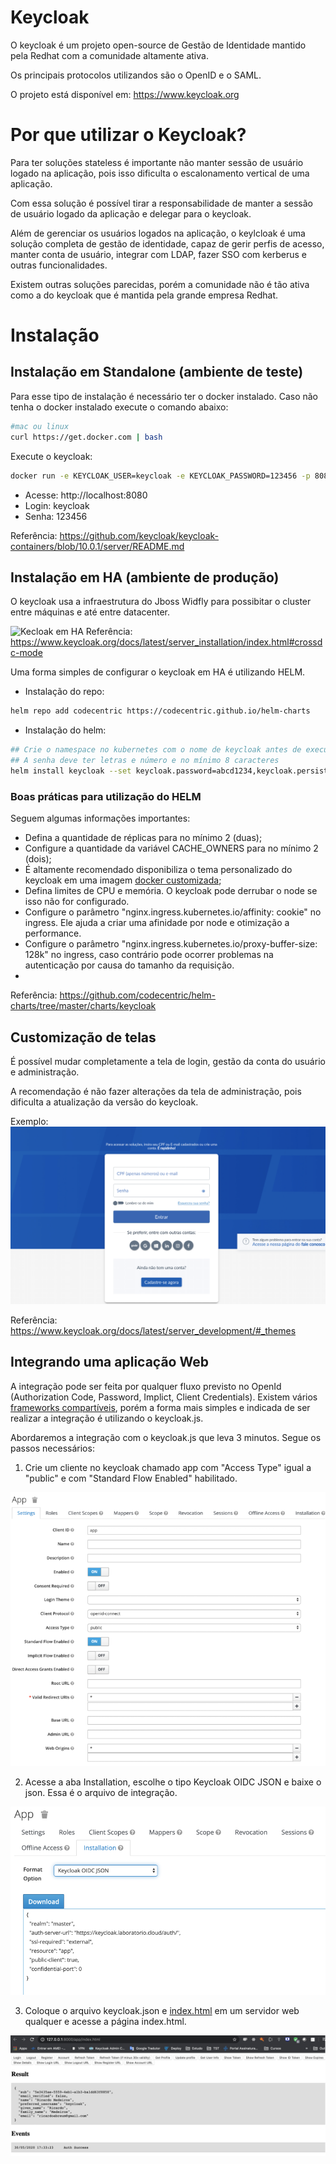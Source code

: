 # Keycloak

O keycloak é um projeto open-source de Gestão de Identidade mantido pela Redhat com a comunidade altamente ativa. 

Os principais protocolos utilizandos são o OpenID e o SAML. 

O projeto está disponível em: https://www.keycloak.org

# Por que utilizar o Keycloak?

Para ter soluções stateless é importante não manter sessão de usuário logado na aplicação, pois isso dificulta o escalonamento vertical de uma aplicação. 

Com essa solução é possível tirar a responsabilidade de manter a sessão de usuário logado da aplicação e delegar para o keycloak. 

Além de gerenciar os usuários logados na aplicação, o keylcloak é uma solução completa de gestão de identidade, capaz de gerir perfis de acesso, manter conta de usuário, integrar com LDAP, fazer SSO com kerberus e outras funcionalidades. 

Existem outras soluções parecidas, porém a comunidade não é tão ativa como a do keycloak que é mantida pela grande empresa Redhat.


# Instalação

## Instalação em Standalone (ambiente de teste)

Para esse tipo de instalação é necessário ter o docker instalado. Caso não tenha o docker instalado execute o comando abaixo:


```bash
#mac ou linux
curl https://get.docker.com | bash
```

Execute o keycloak:

```bash
docker run -e KEYCLOAK_USER=keycloak -e KEYCLOAK_PASSWORD=123456 -p 8080:8080 jboss/keycloak
```

* Acesse: http://localhost:8080
* Login: keycloak
* Senha: 123456


Referência: https://github.com/keycloak/keycloak-containers/blob/10.0.1/server/README.md

## Instalação em HA (ambiente de produção)

O keycloak usa a infraestrutura do Jboss Widfly para possibitar o cluster entre máquinas e até entre datacenter.


![Kecloak em HA](https://www.keycloak.org/docs/latest/server_installation/keycloak-images/cross-dc-architecture.png)
Referência: https://www.keycloak.org/docs/latest/server_installation/index.html#crossdc-mode

Uma forma simples de configurar o keycloak em HA é utilizando HELM.

* Instalação do repo:
```bash
helm repo add codecentric https://codecentric.github.io/helm-charts
```

* Instalação do helm:

```bash
## Crie o namespace no kubernetes com o nome de keycloak antes de executar o comando.
## A senha deve ter letras e número e no mínimo 8 caracteres
helm install keycloak --set keycloak.password=abcd1234,keycloak.persistence.dbVendor=postgres,keycloak.persistence.deployPostgres=true,keycloak.replicas=2  codecentric/keycloak -n keycloak
```

### Boas práticas para utilização do HELM

Seguem algumas informações importantes:

* Defina a quantidade de réplicas para no mínimo 2 (duas);
* Configure a quantidade da variável CACHE_OWNERS para no mínimo 2 (dois);
* É altamente recomendado disponibiliza o tema personalizado do keycloak em uma imagem [docker customizada](https://github.com/codecentric/helm-charts/tree/master/charts/keycloak#providing-a-custom-theme);
* Defina limites de CPU e memória. O keycloak pode derrubar o node se isso não for configurado.
* Configure o parâmetro "nginx.ingress.kubernetes.io/affinity: cookie" no ingress. Ele ajuda a criar uma afinidade por node e otimização a performance.
* Configure o parâmetro "nginx.ingress.kubernetes.io/proxy-buffer-size: 128k" no ingress, caso contrário pode ocorrer problemas na autenticação por causa do tamanho da requisição.
* 

Referência: https://github.com/codecentric/helm-charts/tree/master/charts/keycloak

## Customização de telas

É possível mudar completamente a tela de login, gestão da conta do usuário e administração. 

A recomendação é não fazer alterações da tela de administração, pois dificulta a atualização da versão do keycloak.

Exemplo:
![Tema](imagens/theme.png)


Referência: https://www.keycloak.org/docs/latest/server_development/#_themes

## Integrando uma aplicação Web

A integração pode ser feita por qualquer fluxo previsto no OpenId (Authorization Code, Password, Implict, Client Credentials). Existem vários [frameworks compartíveis](https://www.keycloak.org/docs/latest/securing_apps/index.html#what-are-client-adapters), porém a forma mais simples e indicada de ser realizar a integração é utilizando o keycloak.js. 

Abordaremos a integração com o keycloak.js que leva 3 minutos. Segue os passos necessários:

1. Crie um cliente no keycloak chamado app com "Access Type" igual a "public" e com "Standard Flow Enabled" habilitado.

![Configuração do Cliente](imagens/client.png)

2. Acesse a aba Installation, escolhe o tipo Keycloak OIDC JSON e baixe o json. Essa é o arquivo de integração.

![Instalação](imagens/instalacao.png)

3. Coloque o arquivo keycloak.json e [index.html](app/index.html) em um servidor web qualquer e acesse a página index.html.

![Instalação](imagens/app.png)






